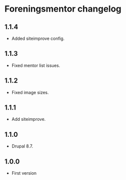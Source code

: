 # Foreningsmentor changelog

## 1.1.4

* Added siteimprove config.

## 1.1.3

* Fixed mentor list issues.

## 1.1.2

* Fixed image sizes.

## 1.1.1

* Add siteimprove.

## 1.1.0

* Drupal 8.7.

## 1.0.0

* First version
